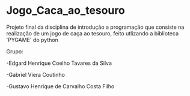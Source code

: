 # Jogo_Caca_ao_tesouro
Projeto final da disciplina de introdução a programação que consiste na realização de um jogo de caça ao tesouro, feito utlizando a biblioteca 'PYGAME' do python

Grupo:

-Edgard Henrique Coelho Tavares da Silva

-Gabriel Viera Coutinho

-Gustavo Henrique de Carvalho Costa Filho
